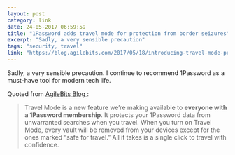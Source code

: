 ```yaml
---
layout: post
category: link
date: 24-05-2017 06:59:59
title: "1Password adds travel mode for protection from border seizures"
excerpt: "Sadly, a very sensible precaution"
tags: "security, travel"
link: "https://blog.agilebits.com/2017/05/18/introducing-travel-mode-protect-your-data-when-crossing-borders/"
---
```

Sadly, a very sensible precaution. I continue to recommend 1Password as a must-have tool for modern tech life.

Quoted from [AgileBits Blog ](https://blog.agilebits.com/2017/05/18/introducing-travel-mode-protect-your-data-when-crossing-borders/):
> Travel Mode is a new feature we’re making available to **everyone with a 1Password membership**. It protects your 1Password data from unwarranted searches when you travel. When you turn on Travel Mode, every vault will be removed from your devices except for the ones marked “safe for travel.” All it takes is a single click to travel with confidence.